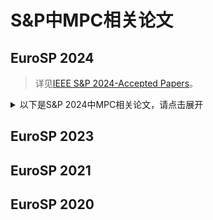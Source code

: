 # S&P中MPC相关论文


## EuroSP 2024

> 详见[IEEE S&P 2024-Accepted Papers](xxx)。

<details>
<summary>以下是S&P 2024中MPC相关论文，请点击展开</summary>

+ ***Orca: FSS-based Secure Training and Inference with GPUs***
  + 基于函数秘密共享的安全神经网络训练，并用GPU进行加速
  + 论文链接见[IEEE](https://www.computer.org/csdl/proceedings-article/sp/2024/313000a063/1RjEaAAmAAE), [eprint](https://eprint.iacr.org/2023/206)
+ ***Scalable Mixed-Mode MPC***
  + 基于多方表查找协议的安全多方计算，能够支持数百个参与方（实验中有32个参与方，性能提高几千倍）
  + 论文链接见[eprint](https://eprint.iacr.org/2023/1700)
+ ***Don't Eject the Impostor: Fast Three-Party Computation With a Known Cheater***
  + 将之前的两方计算 (2PC) 协议（如 MUSE (USENIX'21) 和 SIMC (USENIX'22)）推广到具有一个恶意方的三方设置
  + 论文链接[eprint](https://eprint.iacr.org/2023/1744)
</details>

## EuroSP 2023

## EuroSP 2021

## EuroSP 2020

